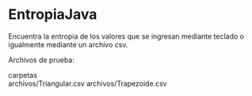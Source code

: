 # EntropiaJava
Encuentra la entropia de los valores que se ingresan mediante teclado o igualmente mediante un archivo csv.

Archivos de prueba:

carpetas
<br>
archivos/Triangular.csv
archivos/Trapezoide.csv

